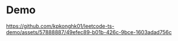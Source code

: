 # Demo

https://github.com/kpkonghk01/leetcode-ts-demo/assets/57888887/49efec89-b01b-426c-9bce-1603adad756c
